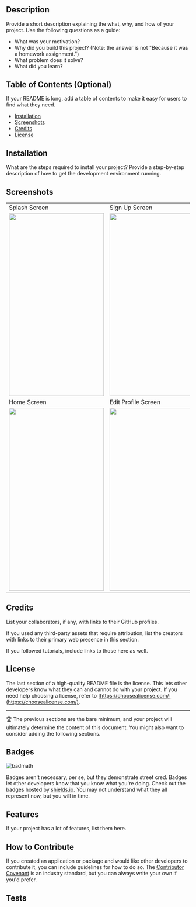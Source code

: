 # <Your-Project-Title>

## Description

Provide a short description explaining the what, why, and how of your project. Use the following questions as a guide:

- What was your motivation?
- Why did you build this project? (Note: the answer is not "Because it was a homework assignment.")
- What problem does it solve?
- What did you learn?

## Table of Contents (Optional)

If your README is long, add a table of contents to make it easy for users to find what they need.

- [Installation](#installation)
- [Screenshots](#Screenshots)
- [Credits](#credits)
- [License](#license)

## Installation

What are the steps required to install your project? Provide a step-by-step description of how to get the development environment running.

## Screenshots


<table>
  <tr>
    <td>Splash Screen</td>
     <td>Sign Up Screen</td>
     <td>Sign Up with Google Screen</td>
  </tr>
  <tr>
    <td><img src="https://github.com/Abdulrhman-Khaled/Chato/assets/58918060/672010e3-bb04-45d2-bc56-9f04d4ef017e" width=260 height=500></td>
    <td><img src="https://github.com/Abdulrhman-Khaled/Chato/assets/58918060/d7b50212-2c2a-4b1c-ab04-dfb08fb4025c" width=260 height=500></td>
    <td><img src="https://github.com/Abdulrhman-Khaled/Chato/assets/58918060/82883bf0-3a01-4f25-8284-35f9cb030e6d" width=260 height=500></td>
  </tr>
  <tr>
    <td>Home Screen</td>
     <td>Edit Profile Screen</td>
     <td>Chat Screen</td>
  </tr>
  <tr>
    <td><img src="https://github.com/Abdulrhman-Khaled/Chato/assets/58918060/1dea62e6-380b-4b1b-8728-56917da813f3" width=260 height=500></td>
    <td><img src="https://github.com/Abdulrhman-Khaled/Chato/assets/58918060/13743aa2-4f38-4b40-864c-61e81a7bccc1" width=260 height=500></td>
    <td><img src="https://github.com/Abdulrhman-Khaled/Chato/assets/58918060/4a734bbe-95a9-4400-b618-79742cc9dbf3" width=260 height=500></td>
  </tr>
 </table>

## Credits

List your collaborators, if any, with links to their GitHub profiles.

If you used any third-party assets that require attribution, list the creators with links to their primary web presence in this section.

If you followed tutorials, include links to those here as well.

## License

The last section of a high-quality README file is the license. This lets other developers know what they can and cannot do with your project. If you need help choosing a license, refer to [https://choosealicense.com/](https://choosealicense.com/).

---

🏆 The previous sections are the bare minimum, and your project will ultimately determine the content of this document. You might also want to consider adding the following sections.

## Badges

![badmath](https://img.shields.io/github/languages/top/lernantino/badmath)

Badges aren't necessary, per se, but they demonstrate street cred. Badges let other developers know that you know what you're doing. Check out the badges hosted by [shields.io](https://shields.io/). You may not understand what they all represent now, but you will in time.

## Features

If your project has a lot of features, list them here.

## How to Contribute

If you created an application or package and would like other developers to contribute it, you can include guidelines for how to do so. The [Contributor Covenant](https://www.contributor-covenant.org/) is an industry standard, but you can always write your own if you'd prefer.

## Tests
